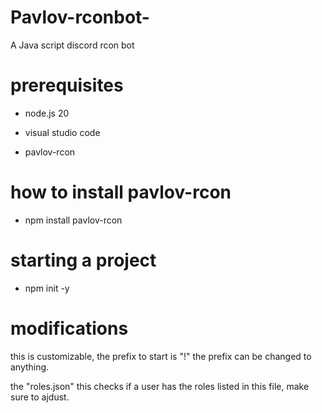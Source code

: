 # Pavlov-rconbot-


A Java script discord rcon bot

# prerequisites 

* node.js 20 

* visual studio code 

* pavlov-rcon 

# how to install pavlov-rcon

* npm install pavlov-rcon

# starting a project 

* npm init -y 

# modifications 

this is customizable, the prefix to start is "!" 
the prefix can be changed to anything.

the "roles.json" this checks if a user has the roles
listed in this file, make sure to ajdust.